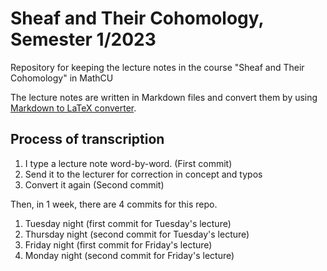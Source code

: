 # Sheaf and Their Cohomology, Semester 1/2023

Repository for keeping the lecture notes in the course "Sheaf and Their Cohomology" in MathCU

The lecture notes are written in Markdown files and convert them by using [Markdown to LaTeX converter](https://github.com/KittapatR/Markdown-to-LaTeX).

## Process of transcription

1. I type a lecture note word-by-word. (First commit)
2. Send it to the lecturer for correction in concept and typos
3. Convert it again (Second commit)

Then, in 1 week, there are 4 commits for this repo.

1. Tuesday night (first commit for Tuesday's lecture)
2. Thursday night (second commit for Tuesday's lecture)
3. Friday night (first commit for Friday's lecture)
4. Monday night (second commit for Friday's lecture)
